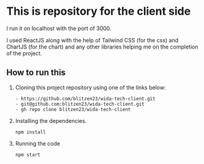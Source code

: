 # This is repository for the client side

I run it on localhost with the port of 3000.

I used ReactJS along with the help of Tailwind CSS (for the css) and ChartJS (for the chart) and any other libraries helping me on the completion of the project.

## How to run this
1. Cloning this project repository using one of the links below:
   ```
   - https://github.com/blitzen23/wida-tech-client.git
   - git@github.com:blitzen23/wida-tech-client.git
   - gh repo clone blitzen23/wida-tech-client
   ```
   
 2. Installing the dependencies.
    ```
    npm install
    ```
   
 3. Running the code
     ```
     npm start
     ```
